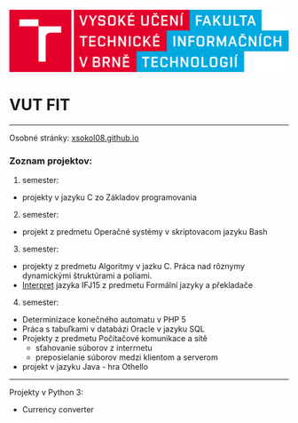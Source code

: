 ![logo](/logo/FIT_barevne_RGB_CZ.png)
# VUT FIT
---
Osobné stránky: [xsokol08.github.io](https://xsokol08.github.io/)

### Zoznam projektov:
1. semester:
 * projekty v jazyku C zo Základov programovania
2. semester:
 * projekt z predmetu Operačné systémy v skriptovacom jazyku Bash
3. semester:
 * projekty z predmetu Algoritmy v jazku C. Práca nad rôznymy dynamickými štruktúrami a poliami.
 * [Interpret](https://github.com/xsokol08/IFJ15) jazyka IFJ15 z predmetu Formální jazyky a překladače
4. semester:
 * Determinizace konečného automatu v PHP 5
 * Práca s tabuľkami v databázi Oracle v jazyku SQL
 * Projekty z predmetu Počítačové komunikace a sítě
    * sťahovanie súborov z interrnetu
    * preposielanie súborov medzi klientom a serverom
 * projekt v jazyku Java - hra Othello

---
Projekty v Python 3:
* Currency converter
